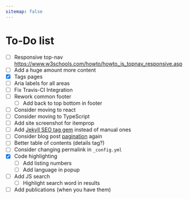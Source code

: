 ```yaml
---
sitemap: false
---
```


# To-Do list

- [ ] Responsive top-nav <https://www.w3schools.com/howto/howto_js_topnav_responsive.asp>
- [ ] Add a huge amount more content
- [x] Tags pages
- [ ] Aria labels for all areas
- [ ] Fix Travis-CI Integration
- [ ] Rework common footer
  - [ ] Add back to top bottom in footer
- [ ] Consider moving to react
- [ ] Consider moving to TypeScript
- [ ] Add site screenshot for itemprop
- [ ] Add [Jekyll SEO tag gem](https://github.com/jekyll/jekyll-seo-tag) instead of manual ones
- [ ] Consider blog post [pagination](https://jekyllrb.com/docs/pagination/) again
- [ ] Better table of contents (details tag?)
- [ ] Consider changing permalink in `_config.yml`
- [x] Code highlighting
  - [ ] Add listing numbers
  - [ ] Add language in popup
- [ ] Add JS search
  - [ ] Highlight search word in results
- [ ] Add publications (when you have them)